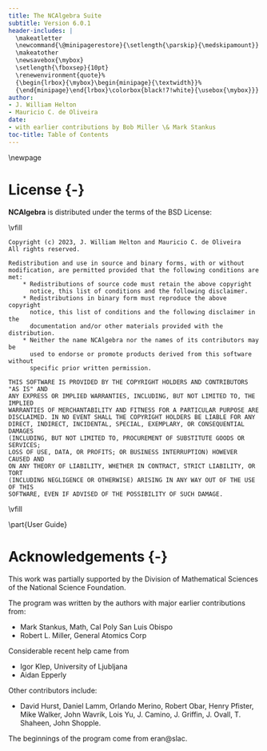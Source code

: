 ```yaml
---
title: The NCAlgebra Suite
subtitle: Version 6.0.1
header-includes: |
  \makeatletter
  \newcommand{\@minipagerestore}{\setlength{\parskip}{\medskipamount}}
  \makeatother
  \newsavebox{\mybox}
  \setlength{\fboxsep}{10pt}
  \renewenvironment{quote}%
  {\begin{lrbox}{\mybox}\begin{minipage}{\textwidth}}%
  {\end{minipage}\end{lrbox}\colorbox{black!7!white}{\usebox{\mybox}}}
author: 
- J. William Helton
- Mauricio C. de Oliveira
date:
- with earlier contributions by Bob Miller \& Mark Stankus
toc-title: Table of Contents
---
```


\newpage

# License {-}

**NCAlgebra** is distributed under the terms of the BSD License:

\vfill

    Copyright (c) 2023, J. William Helton and Mauricio C. de Oliveira
    All rights reserved.

    Redistribution and use in source and binary forms, with or without
    modification, are permitted provided that the following conditions are met:
        * Redistributions of source code must retain the above copyright
          notice, this list of conditions and the following disclaimer.
        * Redistributions in binary form must reproduce the above copyright
          notice, this list of conditions and the following disclaimer in the
          documentation and/or other materials provided with the distribution.
        * Neither the name NCAlgebra nor the names of its contributors may be
		  used to endorse or promote products derived from this software without
		  specific prior written permission.

    THIS SOFTWARE IS PROVIDED BY THE COPYRIGHT HOLDERS AND CONTRIBUTORS "AS IS" AND
    ANY EXPRESS OR IMPLIED WARRANTIES, INCLUDING, BUT NOT LIMITED TO, THE IMPLIED
    WARRANTIES OF MERCHANTABILITY AND FITNESS FOR A PARTICULAR PURPOSE ARE
    DISCLAIMED. IN NO EVENT SHALL THE COPYRIGHT HOLDERS BE LIABLE FOR ANY
    DIRECT, INDIRECT, INCIDENTAL, SPECIAL, EXEMPLARY, OR CONSEQUENTIAL DAMAGES
    (INCLUDING, BUT NOT LIMITED TO, PROCUREMENT OF SUBSTITUTE GOODS OR SERVICES;
    LOSS OF USE, DATA, OR PROFITS; OR BUSINESS INTERRUPTION) HOWEVER CAUSED AND
    ON ANY THEORY OF LIABILITY, WHETHER IN CONTRACT, STRICT LIABILITY, OR TORT
    (INCLUDING NEGLIGENCE OR OTHERWISE) ARISING IN ANY WAY OUT OF THE USE OF THIS
    SOFTWARE, EVEN IF ADVISED OF THE POSSIBILITY OF SUCH DAMAGE.

\vfill

\part{User Guide}

# Acknowledgements {-}

This work was partially supported by the Division of Mathematical
Sciences of the National Science Foundation.

The program was written by the authors with major earlier contributions from:

* Mark Stankus, Math, Cal Poly San Luis Obispo
* Robert L. Miller, General Atomics Corp

Considerable recent help came from 

* Igor Klep, University of Ljubljana
* Aidan Epperly

Other contributors include:

* David Hurst, Daniel Lamm, Orlando Merino, Robert Obar, Henry Pfister,
  Mike Walker, John Wavrik, Lois Yu, J. Camino, J. Griffin, J. Ovall,
  T. Shaheen, John Shopple.
  
The beginnings of the program come from eran@slac. 

